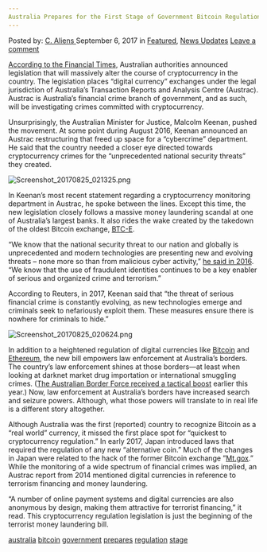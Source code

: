 ```yaml
---
Australia Prepares for the First Stage of Government Bitcoin Regulation"
---
```

<article class="post-listing post-22398 post type-post status-publish format-standard has-post-thumbnail hentry  tag-australia tag-bitcoin tag-government tag-prepares tag-regulation tag-stage">
<div class="post-inner">
    <span>Posted by: <a href="https://www.deepdotweb.com/author/caliens/" title="">C. Aliens </a></span>
<span>September 6, 2017</span>
<span>in <a href="https://www.deepdotweb.com/category/deepdot-news/" rel="category tag">Featured</a>, <a href="https://www.deepdotweb.com/category/news-updates/" rel="category tag">News Updates</a></span>
<span><a href="https://www.deepdotweb.com/2017/09/06/australia-prepares-first-stage-government-bitcoin-regulation/#respond">Leave a comment</a></span>
</p>
<div class="clear"></div>
    
<p><a href="https://www.ft.com/content/4cd5cc3c-8309-11e7-a4ce-15b2513cb3ff">According to the Financial Times</a>, Australian authorities announced legislation that will massively alter the course of cryptocurrency in the country. The legislation places “digital currency” exchanges under the legal jurisdiction of Australia&#8217;s Transaction Reports and Analysis Centre (Austrac). Austrac is Australia&#8217;s financial crime branch of government, and as such, will be investigating crimes committed with cryptocurrency.</p>
<p>Unsurprisingly, the Australian Minister for Justice, Malcolm Keenan, pushed the movement. At some point during August 2016, Keenan announced an Austrac restructuring that freed up space for a “cybercrime” department. He said that the country needed a closer eye directed towards cryptocurrency crimes for the “unprecedented national security threats” they created.</p>
<p><img class="wp-image-22408" src="/imgs/2017/09/screenshot_20170825_021325-png-1.png" alt="Screenshot_20170825_021325.png" srcset="/imgs/2017/09/screenshot_20170825_021325-png-1.png 881w, /imgs/2017/09/screenshot_20170825_021325-png-1-300x168.png 300w" sizes="(max-width: 881px) 100vw, 881px" /></p>
<p>In Keenan&#8217;s most recent statement regarding a cryptocurrency monitoring department in Austrac, he spoke between the lines. Except this time, the new legislation closely follows a massive money laundering scandal at one of Australia&#8217;s largest banks. It also rides the wake created by the takedown of the oldest Bitcoin exchange, <a href="https://www.deepdotweb.com/2017/07/28/greek-law-enforcement-arrest-btc-e-founder-laundering-billions-bitcoin/">BTC-E</a>.</p>
<p>“We know that the national security threat to our nation and globally is unprecedented and modern technologies are presenting new and evolving threats – none more so than from malicious cyber activity,” <a href="https://www.deepdotweb.com/2016/08/15/australia-creates-cyber-intelligence-unit-monitor-internet-crimes/">he said in 2016</a>. “We know that the use of fraudulent identities continues to be a key enabler of serious and organized crime and terrorism.”</p>
<p>According to Reuters, in 2017, Keenan said that &#8220;the threat of serious financial crime is constantly evolving, as new technologies emerge and criminals seek to nefariously exploit them. These measures ensure there is nowhere for criminals to hide.&#8221;</p>
<p><img class="wp-image-22409 aligncenter" src="/imgs/2017/09/screenshot_20170825_020624-png.png" alt="Screenshot_20170825_020624.png" srcset="/imgs/2017/09/screenshot_20170825_020624-png.png 881w, /imgs/2017/09/screenshot_20170825_020624-png-300x176.png 300w" sizes="(max-width: 881px) 100vw, 881px" /></p>
<p>In addition to a heightened regulation of digital currencies like <a href="https://www.deepdotweb.com/tag/bitcoin/">Bitcoin</a> and <a href="https://www.deepdotweb.com/tag/ethereum/">Ethereum</a>, the new bill empowers law enforcement at Australia&#8217;s borders. The country&#8217;s law enforcement shines at those borders—at least when looking at darknet market drug importation or international smuggling crimes. (<a href="https://www.deepdotweb.com/2017/04/27/australian-border-force-increase-darknet-presence/">The Australian Border Force received a tactical boost</a> earlier this year.) Now, law enforcement at Australia&#8217;s borders have increased search and seizure powers. Although, what those powers will translate to in real life is a different story altogether.</p>
<p>Although Australia was the first (reported) country to recognize Bitcoin as a “real world” currency, it missed the first place spot for “quickest to cryptocurrency regulation.” In early 2017, Japan introduced laws that required the regulation of any new “alternative coin.” Much of the changes in Japan were related to the hack of the former Bitcoin exchange ”<a href="https://www.deepdotweb.com/tag/mtgox/">Mt.gox</a>.” While the monitoring of a wide spectrum of financial crimes was implied, an Austrac report from 2014 mentioned digital currencies in reference to terrorism financing and money laundering.</p>
<p>“A number of online payment systems and digital currencies are also anonymous by design, making them attractive for terrorist financing,” it read. This cryptocurrency regulation legislation is just the beginning of the terrorist money laundering bill.</p>
</div>
<a href="https://www.deepdotweb.com/tag/australia/" rel="tag">australia</a> <a href="https://www.deepdotweb.com/tag/bitcoin/" rel="tag">bitcoin</a> <a href="https://www.deepdotweb.com/tag/government/" rel="tag">government</a> <a href="https://www.deepdotweb.com/tag/prepares/" rel="tag">prepares</a> <a href="https://www.deepdotweb.com/tag/regulation/" rel="tag">regulation</a> <a href="https://www.deepdotweb.com/tag/stage/" rel="tag">stage</a></span> <span style="display:none" class="updated">2017-09-06</span>
<div style="display:none" class="vcard author" itemprop="author" itemscope itemtype="http://schema.org/Person"><strong class="fn" itemprop="name"><a href="https://www.deepdotweb.com/author/caliens/" title="Posts by C. Aliens" rel="author">C. Aliens</a></strong></div>
    
